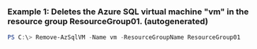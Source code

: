 ### Example 1: Deletes the Azure SQL virtual machine "vm" in the resource group ResourceGroup01. (autogenerated)
```powershell
PS C:\> Remove-AzSqlVM -Name vm -ResourceGroupName ResourceGroup01
```

